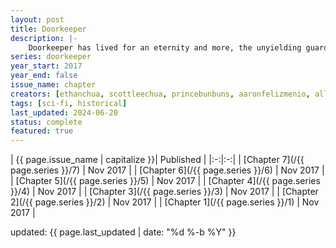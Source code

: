 ```yaml
---
layout: post
title: Doorkeeper
description: |-
    Doorkeeper has lived for an eternity and more, the unyielding guardian of the Ways of time and space. His task: to reveal to mortals the consequences of their choices. He does not interfere. But perhaps even the oldest beings can change...
series: doorkeeper
year_start: 2017
year_end: false
issue_name: chapter
creators: [ethanchua, scottleechua, princebunbuns, aaronfelizmenio, allentotingski, the_dojigiri, kodonemo, japmkl, brentsabas]
tags: [sci-fi, historical]
last_updated: 2024-06-20
status: complete
featured: true
---
```


| {{ page.issue_name | capitalize }}| Published |
|:-:|:-:|
| [Chapter 7](/{{ page.series }}/7) | Nov 2017 |
| [Chapter 6](/{{ page.series }}/6) | Nov 2017 |
| [Chapter 5](/{{ page.series }}/5) | Nov 2017 |
| [Chapter 4](/{{ page.series }}/4) | Nov 2017 |
| [Chapter 3](/{{ page.series }}/3) | Nov 2017 |
| [Chapter 2](/{{ page.series }}/2) | Nov 2017 |
| [Chapter 1](/{{ page.series }}/1) | Nov 2017 |

<p class="comic-last-updated">
updated: {{ page.last_updated | date: "%d %-b %Y" }}
</p>